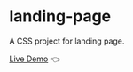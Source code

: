 # landing-page

A CSS project for landing page.

[Live Demo](https://htmlpreview.github.io/?https://github.com/dcksn-c/landing-page/blob/main/index.html) :point_left: